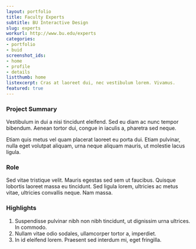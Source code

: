 ```yaml
---
layout: portfolio
title: Faculty Experts
subtitle: BU Interactive Design
slug: experts
workurl: http://www.bu.edu/experts
categories:
- portfolio
- buid
screenshot_ids:
- home
- profile
- details
listthumb: home
listexcerpt: Cras at laoreet dui, nec vestibulum lorem. Vivamus.
featured: true
---
```


### Project Summary

Vestibulum in dui a nisi tincidunt eleifend. Sed eu diam ac nunc tempor bibendum. Aenean tortor dui, congue in iaculis a, pharetra sed neque.

Etiam quis metus vel quam placerat laoreet eu porta dui. Etiam pulvinar, nulla eget volutpat aliquam, urna neque aliquam mauris, ut molestie lacus ligula.

### Role

Sed vitae tristique velit. Mauris egestas sed sem ut faucibus. Quisque lobortis laoreet massa eu tincidunt. Sed ligula lorem, ultricies ac metus vitae, ultricies convallis neque. Nam massa.

### Highlights

1. Suspendisse pulvinar nibh non nibh tincidunt, ut dignissim urna ultrices. In commodo.
2. Nullam vitae odio sodales, ullamcorper tortor a, imperdiet.
3. In id eleifend lorem. Praesent sed interdum mi, eget fringilla.
